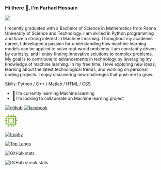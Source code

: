 ### Hi there 👋, I'm Farhad Hossain
![](https://scontent.fdac90-1.fna.fbcdn.net/v/t39.30808-6/461391850_3953193754936271_1646635237549646573_n.jpg?_nc_cat=101&ccb=1-7&_nc_sid=6ee11a&_nc_ohc=U6H4uFc8TZ8Q7kNvgEKc-gV&_nc_ht=scontent.fdac90-1.fna&_nc_gid=A6Xkbw6K6OU234XfW08KRKS&oh=00_AYCiRHbgXq6Q8pCDcwQUFEQabzER2oDlA1hmg3ITg5js1A&oe=670F39A8)

I recently graduated with a Bachelor of Science in Mathematics from Pabna University of Science and Technology. I am skilled in Python programming and have a strong interest in Machine Learning. Throughout my academic career, I developed a passion for understanding how machine learning models can be applied to solve real-world problems. I am constantly driven by curiosity, and I enjoy finding innovative solutions to complex problems. My goal is to contribute to advancements in technology by leveraging my knowledge of machine learning. In my free time, I love exploring new ideas, learning about the latest technological trends, and working on personal coding projects. I enjoy discovering new challenges that push me to grow.

Skills: Python / C++ / Matlab / HTML / CSS


- 🌱 I’m currently learning Machine learning 
- 👯 I’m looking to collaborate on Machine learning project 


[<img src='https://cdn.jsdelivr.net/npm/simple-icons@3.0.1/icons/github.svg' alt='github' height='40'>](https://github.com/FARHAD-Math)  [<img src='https://cdn.jsdelivr.net/npm/simple-icons@3.0.1/icons/facebook.svg' alt='facebook' height='40'>](https://www.facebook.com/https://www.facebook.com/fh087466?mibextid=ZbWKwL)  

<a href='https://docs.github.com/en/developers'><img src='https://raw.githubusercontent.com/acervenky/animated-github-badges/master/assets/devbadge.gif' width='40' height='40'></a> 

[![trophy](https://github-profile-trophy.vercel.app/?username=FARHAD-Math)](https://github.com/ryo-ma/github-profile-trophy)

[![Top Langs](https://github-readme-stats.vercel.app/api/top-langs/?username=FARHAD-Math)](https://github.com/anuraghazra/github-readme-stats)

![GitHub stats](https://github-readme-stats.vercel.app/api?username=FARHAD-Math&show_icons=true)  

![GitHub streak stats](https://streak-stats.demolab.com/?user=FARHAD-Math)  

